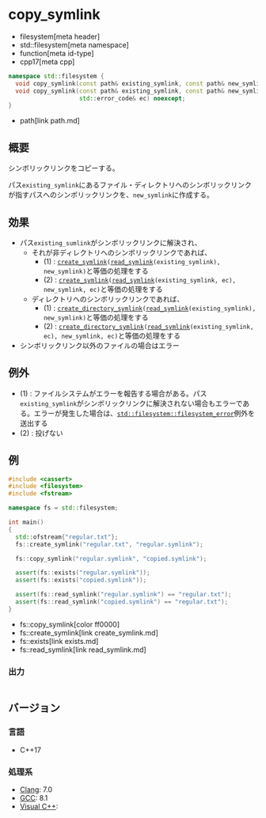 # copy_symlink
* filesystem[meta header]
* std::filesystem[meta namespace]
* function[meta id-type]
* cpp17[meta cpp]

```cpp
namespace std::filesystem {
  void copy_symlink(const path& existing_symlink, const path& new_symlink); // (1)
  void copy_symlink(const path& existing_symlink, const path& new_symlink,
                    std::error_code& ec) noexcept;                          // (2)
}
```
* path[link path.md]

## 概要
シンボリックリンクをコピーする。

パス`existing_symlink`にあるファイル・ディレクトリへのシンボリックリンクが指すパスへのシンボリックリンクを、`new_symlink`に作成する。


## 効果
- パス`existing_sumlink`がシンボリックリンクに解決され、
    - それが非ディレクトリへのシンボリックリンクであれば、
        - (1) : [`create_symlink`](create_symlink.md)`(`[`read_symlink`](read_symlink.md)`(existing_symlink), new_symlink)`と等価の処理をする
        - (2) : [`create_symlink`](create_symlink.md)`(`[`read_symlink`](read_symlink.md)`(existing_symlink, ec), new_symlink, ec)`と等価の処理をする
    - ディレクトリへのシンボリックリンクであれば、
        - (1) : [`create_directory_symlink`](create_directory_symlink.md)`(`[`read_symlink`](read_symlink.md)`(existing_symlink), new_symlink)`と等価の処理をする
        - (2) : [`create_directory_symlink`](create_directory_symlink.md)`(`[`read_symlink`](read_symlink.md)`(existing_symlink, ec), new_symlink, ec)`と等価の処理をする
- シンボリックリンク以外のファイルの場合はエラー


## 例外
- (1) : ファイルシステムがエラーを報告する場合がある。パス`existing_symlink`がシンボリックリンクに解決されない場合もエラーである。エラーが発生した場合は、[`std::filesystem::filesystem_error`](filesystem_error.md)例外を送出する
- (2) : 投げない


## 例
```cpp example
#include <cassert>
#include <filesystem>
#include <fstream>

namespace fs = std::filesystem;

int main()
{
  std::ofstream{"regular.txt"};
  fs::create_symlink("regular.txt", "regular.symlink");

  fs::copy_symlink("regular.symlink", "copied.symlink");

  assert(fs::exists("regular.symlink"));
  assert(fs::exists("copied.symlink"));

  assert(fs::read_symlink("regular.symlink") == "regular.txt");
  assert(fs::read_symlink("copied.symlink") == "regular.txt");
}
```
* fs::copy_symlink[color ff0000]
* fs::create_symlink[link create_symlink.md]
* fs::exists[link exists.md]
* fs::read_symlink[link read_symlink.md]

### 出力
```
```

## バージョン
### 言語
- C++17

### 処理系
- [Clang](/implementation.md#clang): 7.0
- [GCC](/implementation.md#gcc): 8.1
- [Visual C++](/implementation.md#visual_cpp):
